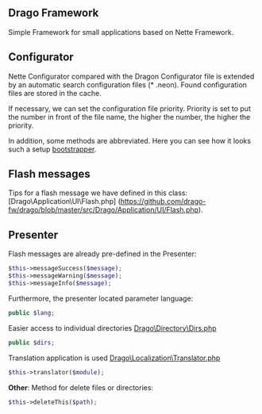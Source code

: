 ## Drago Framework
Simple Framework for small applications based on Nette Framework.

## Configurator
Nette Configurator compared with the Dragon Configurator file is extended by an automatic
search configuration files (* .neon). Found configuration files are stored in the cache.

If necessary, we can set the configuration file priority. Priority is set to put the number
in front of the file name, the higher the number, the higher the priority.

In addition, some methods are abbreviated. Here you can see how it looks such a setup
[bootstrapper](https://github.com/drago-fw/skeleton/blob/master/app/booter.php).


## Flash messages
Tips for a flash message we have defined in this class: [Drago\Application\UI\Flash.php]
(https://github.com/drago-fw/drago/blob/master/src/Drago/Application/UI/Flash.php).


## Presenter
Flash messages are already pre-defined in the Presenter:
```php
$this->messageSuccess($message);
$this->messageWarning($message);
$this->messageInfo($message);
```

Furthermore, the presenter located parameter language:
```php
public $lang;
```

Easier access to individual directories [Drago\Directory\Dirs.php](https://github.com/drago-fw/dirs)
```php
public $dirs;
```

Translation application is used [Drago\Localization\Translator.php](https://github.com/drago-fw/translator)
```php
$this->translator($module);
```

**Other**: Method for delete files or directories:
```php
$this->deleteThis($path);
```
